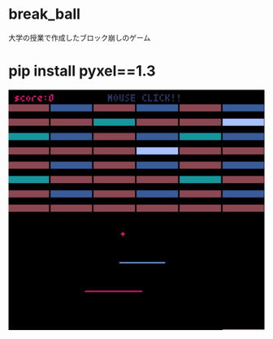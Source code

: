 # break_ball
大学の授業で作成したブロック崩しのゲーム

# pip install pyxel==1.3
![ブロック崩し](https://github.com/okasyun/break_ball/blob/main/スクリーンショット%202021-03-24%2017.56.05.png)
